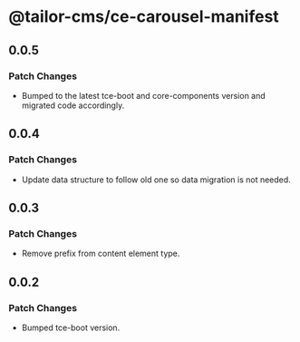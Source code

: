 # @tailor-cms/ce-carousel-manifest

## 0.0.5

### Patch Changes

- Bumped to the latest tce-boot and core-components version and migrated code accordingly.

## 0.0.4

### Patch Changes

- Update data structure to follow old one so data migration is not needed.

## 0.0.3

### Patch Changes

- Remove prefix from content element type.

## 0.0.2

### Patch Changes

- Bumped tce-boot version.
